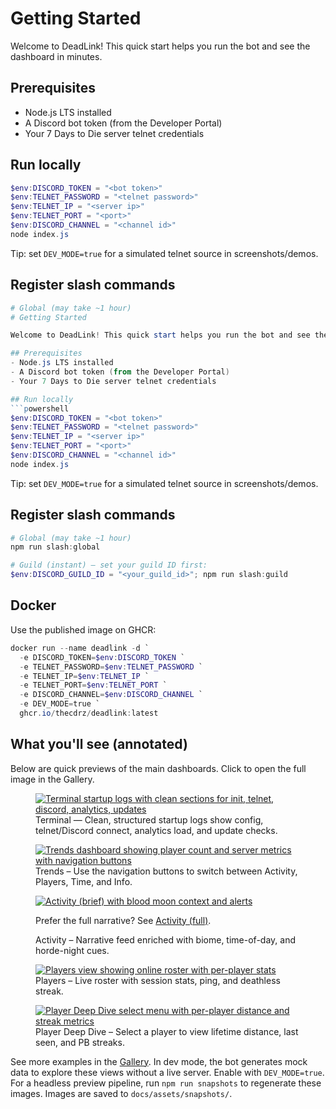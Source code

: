 # Getting Started

Welcome to DeadLink! This quick start helps you run the bot and see the dashboard in minutes.

## Prerequisites
- Node.js LTS installed
- A Discord bot token (from the Developer Portal)
- Your 7 Days to Die server telnet credentials

## Run locally
```powershell
$env:DISCORD_TOKEN = "<bot token>"
$env:TELNET_PASSWORD = "<telnet password>"
$env:TELNET_IP = "<server ip>"
$env:TELNET_PORT = "<port>"
$env:DISCORD_CHANNEL = "<channel id>"
node index.js
```

Tip: set `DEV_MODE=true` for a simulated telnet source in screenshots/demos.

## Register slash commands
```powershell
# Global (may take ~1 hour)
# Getting Started

Welcome to DeadLink! This quick start helps you run the bot and see the dashboard in minutes.

## Prerequisites
- Node.js LTS installed
- A Discord bot token (from the Developer Portal)
- Your 7 Days to Die server telnet credentials

## Run locally
```powershell
$env:DISCORD_TOKEN = "<bot token>"
$env:TELNET_PASSWORD = "<telnet password>"
$env:TELNET_IP = "<server ip>"
$env:TELNET_PORT = "<port>"
$env:DISCORD_CHANNEL = "<channel id>"
node index.js
```

Tip: set `DEV_MODE=true` for a simulated telnet source in screenshots/demos.

## Register slash commands
```powershell
# Global (may take ~1 hour)
npm run slash:global

# Guild (instant) – set your guild ID first:
$env:DISCORD_GUILD_ID = "<your_guild_id>"; npm run slash:guild
```

## Docker
Use the published image on GHCR:

```powershell
docker run --name deadlink -d `
  -e DISCORD_TOKEN=$env:DISCORD_TOKEN `
  -e TELNET_PASSWORD=$env:TELNET_PASSWORD `
  -e TELNET_IP=$env:TELNET_IP `
  -e TELNET_PORT=$env:TELNET_PORT `
  -e DISCORD_CHANNEL=$env:DISCORD_CHANNEL `
  -e DEV_MODE=true `
  ghcr.io/thecdrz/deadlink:latest
```

## What you'll see (annotated)

Below are quick previews of the main dashboards. Click to open the full image in the Gallery.

<figure>
  <a href="assets/snapshots/terminal-startup.png" target="_blank" rel="noopener">
    <img alt="Terminal startup logs with clean sections for init, telnet, discord, analytics, updates" src="assets/snapshots/terminal-startup.png">
  </a>
  <figcaption>
    Terminal — Clean, structured startup logs show config, telnet/Discord connect, analytics load, and update checks.
  </figcaption>
</figure>

<figure>
  <a href="assets/snapshots/dashboard-trends.png" target="_blank" rel="noopener">
    <img alt="Trends dashboard showing player count and server metrics with navigation buttons" src="assets/snapshots/dashboard-trends.png">
  </a>
  <figcaption>
    Trends – Use the navigation buttons to switch between Activity, Players, Time, and Info.
  </figcaption>
</figure>

<figure>
  <a href="assets/snapshots/activity-brief.png" target="_blank" rel="noopener">
    <img alt="Activity (brief) with blood moon context and alerts" src="assets/snapshots/activity-brief.png">
  </a>
  <p>Prefer the full narrative? See <a href="assets/snapshots/activity-full.png" target="_blank" rel="noopener">Activity (full)</a>.</p>
  <figcaption>
    Activity – Narrative feed enriched with biome, time-of-day, and horde-night cues.
  </figcaption>
</figure>

<figure>
  <a href="assets/snapshots/players.png" target="_blank" rel="noopener">
    <img alt="Players view showing online roster with per-player stats" src="assets/snapshots/players.png">
  </a>
  <figcaption>
  Players – Live roster with session stats, ping, and deathless streak.
  </figcaption>
</figure>

<figure>
  <a href="assets/snapshots/player-deep-dive.png" target="_blank" rel="noopener">
    <img alt="Player Deep Dive select menu with per-player distance and streak metrics" src="assets/snapshots/player-deep-dive.png">
  </a>
  <figcaption>
    Player Deep Dive – Select a player to view lifetime distance, last seen, and PB streaks.
  </figcaption>
</figure>

<p>
  See more examples in the <a href="../gallery.html">Gallery</a>.
  In dev mode, the bot generates mock data to explore these views without a live server.
  Enable with <code>DEV_MODE=true</code>.
  For a headless preview pipeline, run <code>npm run snapshots</code> to regenerate these images.
  Images are saved to <code>docs/assets/snapshots/</code>.
</p>

